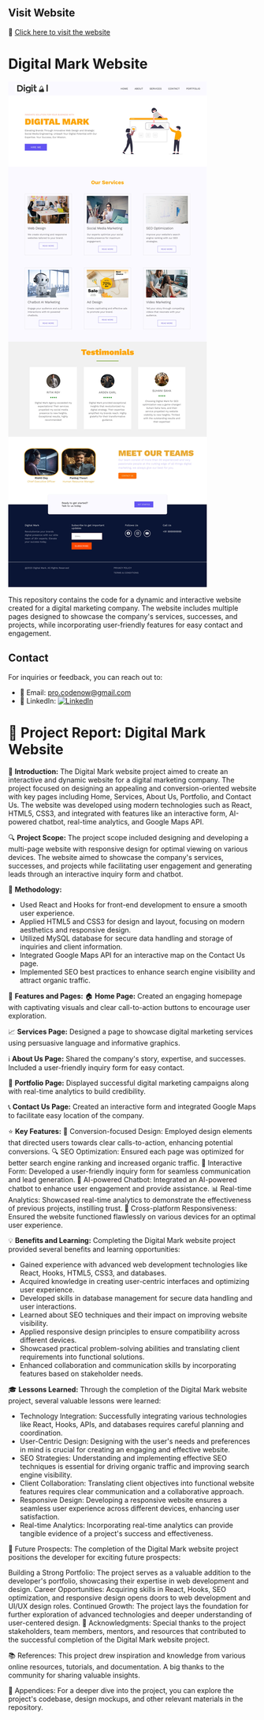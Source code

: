 ## Visit Website
🤖 [Click here to visit the website](https://hero777-tech.github.io/digital_mark/)

# Digital Mark Website

![Website Preview](https://raw.githubusercontent.com/Hero777-tech/digital_mark/main/public/images/ui_preview.jpg)

This repository contains the code for a dynamic and interactive website created for a digital marketing company. The website includes multiple pages designed to showcase the company's services, successes, and projects, while incorporating user-friendly features for easy contact and engagement.

## Contact

For inquiries or feedback, you can reach out to:
- 📧 Email: [pro.codenow@gmail.com](mailto:pro.codenow@gmail.com)
- 🔗 LinkedIn: [![LinkedIn](https://img.icons8.com/?size=25&id=xuvGCOXi8Wyg&format=png)](https://www.linkedin.com/in/aditya-nath-453341221/)




# 📄 **Project Report: Digital Mark Website**

🚀 **Introduction:** The Digital Mark website project aimed to create an interactive and dynamic website for a digital marketing company. The project focused on designing an appealing and conversion-oriented website with key pages including Home, Services, About Us, Portfolio, and Contact Us. The website was developed using modern technologies such as React, HTML5, CSS3, and integrated with features like an interactive form, AI-powered chatbot, real-time analytics, and Google Maps API.

🔍 **Project Scope:** The project scope included designing and developing a multi-page website with responsive design for optimal viewing on various devices. The website aimed to showcase the company's services, successes, and projects while facilitating user engagement and generating leads through an interactive inquiry form and chatbot.

🔧 **Methodology:**
- Used React and Hooks for front-end development to ensure a smooth user experience.
- Applied HTML5 and CSS3 for design and layout, focusing on modern aesthetics and responsive design.
- Utilized MySQL database for secure data handling and storage of inquiries and client information.
- Integrated Google Maps API for an interactive map on the Contact Us page.
- Implemented SEO best practices to enhance search engine visibility and attract organic traffic.

📄 **Features and Pages:**
🏠 **Home Page:** Created an engaging homepage with captivating visuals and clear call-to-action buttons to encourage user exploration.

📈 **Services Page:** Designed a page to showcase digital marketing services using persuasive language and informative graphics.

ℹ️ **About Us Page:** Shared the company's story, expertise, and successes. Included a user-friendly inquiry form for easy contact.

🎯 **Portfolio Page:** Displayed successful digital marketing campaigns along with real-time analytics to build credibility.

📞 **Contact Us Page:** Created an interactive form and integrated Google Maps to facilitate easy location of the company.

⭐️ **Key Features:**
💼 Conversion-focused Design: Employed design elements that directed users towards clear calls-to-action, enhancing potential conversions.
🔍 SEO Optimization: Ensured each page was optimized for better search engine ranking and increased organic traffic.
💬 Interactive Form: Developed a user-friendly inquiry form for seamless communication and lead generation.
🤖 AI-powered Chatbot: Integrated an AI-powered chatbot to enhance user engagement and provide assistance.
📊 Real-time Analytics: Showcased real-time analytics to demonstrate the effectiveness of previous projects, instilling trust.
📱 Cross-platform Responsiveness: Ensured the website functioned flawlessly on various devices for an optimal user experience.

💡 **Benefits and Learning:**
Completing the Digital Mark website project provided several benefits and learning opportunities:
- Gained experience with advanced web development technologies like React, Hooks, HTML5, CSS3, and databases.
- Acquired knowledge in creating user-centric interfaces and optimizing user experience.
- Developed skills in database management for secure data handling and user interactions.
- Learned about SEO techniques and their impact on improving website visibility.
- Applied responsive design principles to ensure compatibility across different devices.
- Showcased practical problem-solving abilities and translating client requirements into functional solutions.
- Enhanced collaboration and communication skills by incorporating features based on stakeholder needs.

🎓 **Lessons Learned:**
Through the completion of the Digital Mark website project, several valuable lessons were learned:
- Technology Integration: Successfully integrating various technologies like React, Hooks, APIs, and databases requires careful planning and coordination.
- User-Centric Design: Designing with the user's needs and preferences in mind is crucial for creating an engaging and effective website.
- SEO Strategies: Understanding and implementing effective SEO techniques is essential for driving organic traffic and improving search engine visibility.
- Client Collaboration: Translating client objectives into functional website features requires clear communication and a collaborative approach.
- Responsive Design: Developing a responsive website ensures a seamless user experience across different devices, enhancing user satisfaction.
- Real-time Analytics: Incorporating real-time analytics can provide tangible evidence of a project's success and effectiveness.

🚀 Future Prospects:
The completion of the Digital Mark website project positions the developer for exciting future prospects:

Building a Strong Portfolio: The project serves as a valuable addition to the developer's portfolio, showcasing their expertise in web development and design.
Career Opportunities: Acquiring skills in React, Hooks, SEO optimization, and responsive design opens doors to web development and UI/UX design roles.
Continued Growth: The project lays the foundation for further exploration of advanced technologies and deeper understanding of user-centered design.
🙌 Acknowledgments:
Special thanks to the project stakeholders, team members, mentors, and resources that contributed to the successful completion of the Digital Mark website project.

📚 References:
This project drew inspiration and knowledge from various online resources, tutorials, and documentation. A big thanks to the community for sharing valuable insights.

📂 Appendices:
For a deeper dive into the project, you can explore the project's codebase, design mockups, and other relevant materials in the repository.
